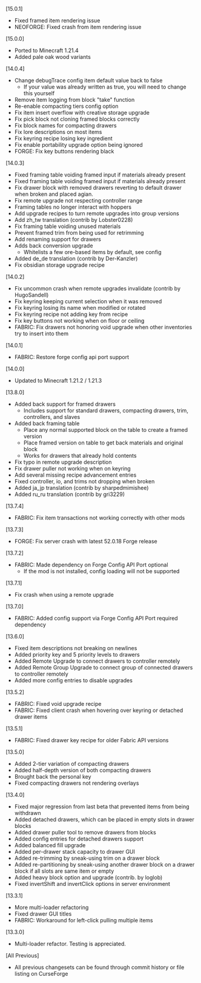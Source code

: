 [15.0.1]
- Fixed framed item rendering issue
- NEOFORGE: Fixed crash from item rendering issue

[15.0.0]
- Ported to Minecraft 1.21.4
- Added pale oak wood variants

[14.0.4]
- Change debugTrace config item default value back to false
  - If your value was already written as true, you will need to change this yourself
- Remove item logging from block "take" function
- Re-enable compacting tiers config option
- Fix item insert overflow with creative storage upgrade
- Fix pick block not cloning framed blocks correctly
- Fix block names for compacting drawers
- Fix lore descriptions on most items
- Fix keyring recipe losing key ingredient
- Fix enable portability upgrade option being ignored
- FORGE: Fix key buttons rendering black

[14.0.3]
- Fixed framing table voiding framed input if materials already present
- Fixed framing table voiding framed input if materials already present
- Fix drawer block with removed drawers reverting to default drawer when broken and placed agian.
- Fix remote upgrade not respecting controller range
- Framing tables no longer interact with hoppers
- Add upgrade recipes to turn remote upgrades into group versions
- Add zh_tw translation (contrib by Lobster0228)
- Fix framing table voiding unused materials
- Prevent framed trim from being used for retrimming
- Add renaming support for drawers
- Adds back conversion upgrade
  - Whitelists a few ore-based items by default, see config
- Added de_de translation (contrib by Der-Kanzler)
- Fix obsidian storage upgrade recipe

[14.0.2]
- Fix uncommon crash when remote upgrades invalidate (contrib by HugoSandell)
- Fix keyring keeping current selection when it was removed
- Fix keyring losing its name when modified or rotated
- Fix keyring recipe not adding key from recipe
- Fix key buttons not working when on floor or ceiling
- FABRIC: Fix drawers not honoring void upgrade when other inventories try to insert into them

[14.0.1]
- FABRIC: Restore forge config api port support

[14.0.0]
- Updated to Minecraft 1.21.2 / 1.21.3

[13.8.0]
- Added back support for framed drawers
  - Includes support for standard drawers, compacting drawers, trim, controllers, and slaves
- Added back framing table
  - Place any normal supported block on the table to create a framed version
  - Place framed version on table to get back materials and original block
  - Works for drawers that already hold contents
- Fix typo in remote upgrade description
- Fix drawer puller not working when on keyring
- Add several missing recipe advancement entries
- Fixed controller, io, and trims not dropping when broken
- Added ja_jp translation (contrib by sharpedmimishee)
- Added ru_ru translation (contrib by gri3229)

[13.7.4]
- FABRIC: Fix item transactions not working correctly with other mods

[13.7.3]
- FORGE: Fix server crash with latest 52.0.18 Forge release

[13.7.2]
- FABRIC: Made dependency on Forge Config API Port optional
    - If the mod is not installed, config loading will not be supported

[13.7.1]
- Fix crash when using a remote upgrade

[13.7.0]
- FABRIC: Added config support via Forge Config API Port required dependency

[13.6.0]
- Fixed item descriptions not breaking on newlines
- Added priority key and 5 priority levels to drawers
- Added Remote Upgrade to connect drawers to controller remotely
- Added Remote Group Upgrade to connect group of connected drawers to controller remotely
- Added more config entries to disable upgrades

[13.5.2]
- FABRIC: Fixed void upgrade recipe
- FABRIC: Fixed client crash when hovering over keyring or detached drawer items

[13.5.1]
- FABRIC: Fixed drawer key recipe for older Fabric API versions

[13.5.0]
- Added 2-tier variation of compacting drawers
- Added half-depth version of both compacting drawers
- Brought back the personal key
- Fixed compacting drawers not rendering overlays

[13.4.0]
- Fixed major regression from last beta that prevented items from being withdrawn
- Added detached drawers, which can be placed in empty slots in drawer blocks
- Added drawer puller tool to remove drawers from blocks
- Added config entries for detached drawers support
- Added balanced fill upgrade
- Added per-drawer stack capacity to drawer GUI
- Added re-trimming by sneak-using trim on a drawer block
- Added re-partitioning by sneak-using another drawer block on a drawer block if all slots are same item or empty
- Added heavy block option and upgrade (contrib. by loglob)
- Fixed invertShift and invertClick options in server environment

[13.3.1]
- More multi-loader refactoring
- Fixed drawer GUI titles
- FABRIC: Workaround for left-click pulling multiple items

[13.3.0]
- Multi-loader refactor.  Testing is appreciated.

[All Previous]
- All previous changesets can be found through commit history
or file listing on CurseForge